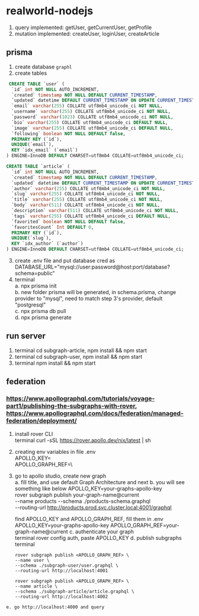 # realworld-nodejs
1. query implemented: getUser, getCurrentUser, getProfile
2. mutation implemented: createUser, loginUser, createArticle

## prisma
1. create database `graphl`
2. create tables
```sql
 CREATE TABLE `user` (
  `id` int NOT NULL AUTO_INCREMENT,
  `created` timestamp NOT NULL DEFAULT CURRENT_TIMESTAMP,
  `updated` datetime DEFAULT CURRENT_TIMESTAMP ON UPDATE CURRENT_TIMESTAMP,
  `email` varchar(255) COLLATE utf8mb4_unicode_ci NOT NULL,
  `username` varchar(255) COLLATE utf8mb4_unicode_ci NOT NULL,
  `password` varchar(1023) COLLATE utf8mb4_unicode_ci NOT NULL,
  `bio` varchar(255) COLLATE utf8mb4_unicode_ci DEFAULT NULL,
  `image` varchar(255) COLLATE utf8mb4_unicode_ci DEFAULT NULL,
  `following` boolean NOT NULL DEFAULT false,
  PRIMARY KEY (`id`),
  UNIQUE(`email`),
  KEY `idx_email` (`email`)
) ENGINE=InnoDB DEFAULT CHARSET=utf8mb4 COLLATE=utf8mb4_unicode_ci;
```
```sql
CREATE TABLE `article` (
  `id` int NOT NULL AUTO_INCREMENT,
  `created` timestamp NOT NULL DEFAULT CURRENT_TIMESTAMP,
  `updated` datetime DEFAULT CURRENT_TIMESTAMP ON UPDATE CURRENT_TIMESTAMP,
  `author` varchar(255) COLLATE utf8mb4_unicode_ci NOT NULL,
  `slug` varchar(255) COLLATE utf8mb4_unicode_ci NOT NULL,
  `title` varchar(255) COLLATE utf8mb4_unicode_ci NOT NULL,
  `body` varchar(511) COLLATE utf8mb4_unicode_ci NOT NULL,
  `description` varchar(511) COLLATE utf8mb4_unicode_ci NOT NULL,
  `tags` varchar(255) COLLATE utf8mb4_unicode_ci DEFAULT NULL,
  `favorited` boolean NOT NULL DEFAULT false,
  `favoritesCount` Int DEFAULT 0,
  PRIMARY KEY (`id`),
  UNIQUE(`slug`),
  KEY `idx_author` (`author`)
) ENGINE=InnoDB DEFAULT CHARSET=utf8mb4 COLLATE=utf8mb4_unicode_ci;
```

3. create .env file and put database cred as\
   DATABASE_URL="mysql://user:password@host:port/database?schema=public"
4. terminal\
   a. npx prisma init\
   b. new folder prisma will be generated, in schema.prisma, change provider to "mysql", need to match step 3's provider, default "postgresql"\
   c. npx prisma db pull\
   d. npx prisma generate

## run server
 1. terminal cd subgraph-article, npm install && npm start
 2. terminal cd subgraph-user, npm install && npm start
 3. terminal npm install && npm start

## federation
### https://www.apollographql.com/tutorials/voyage-part1/publishing-the-subgraphs-with-rover, https://www.apollographql.com/docs/federation/managed-federation/deployment/
  1. install rover CLI\
     terminal curl -sSL https://rover.apollo.dev/nix/latest | sh
  2. creating env variables in file .env\
     APOLLO_KEY=\
     APOLLO_GRAPH_REF=\
  3. go to apollo studio, create new graph\
     a. fill title, and use default Graph Architecture and next
     b. you will see something like below
        APOLLO_KEY=your-graphs-apollo-key \
        rover subgraph publish your-graph-name@current \
        --name products --schema ./products-schema.graphql \
        --routing-url http://products.prod.svc.cluster.local:4001/graphql

        find APOLLO_KEY and APOLLO_GRAPH_REF, fill them in .env
        APOLLO_KEY=your-graphs-apollo-key
        APOLLO_GRAPH_REF=your-graph-name@current
     c. authenticate your graph\
        terminal rover config auth, paste APOLLO_KEY
     d. publish subgraphs\
        terminal
        ```
        rover subgraph publish <APOLLO_GRAPH_REF> \
        --name user \
        --schema ./subgraph-user/user.graphql \
        --routing-url http://localhost:4001
        ```
        ```
        rover subgraph publish <APOLLO_GRAPH_REF> \
        --name article \
        --schema ./subgraph-article/article.graphql \
        --routing-url http://localhost:4002
        ```
    e. go http://localhost:4000 and query